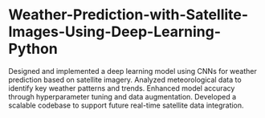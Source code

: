 # Weather-Prediction-with-Satellite-Images-Using-Deep-Learning-Python
Designed and implemented a deep learning model using CNNs for weather prediction based on satellite imagery. Analyzed meteorological data to identify key weather patterns and trends. Enhanced model accuracy through hyperparameter tuning and data augmentation. Developed a scalable codebase to support future real-time satellite data integration.
